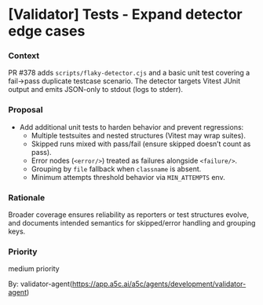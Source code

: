 # [Validator] Tests - Expand detector edge cases

### Context

PR #378 adds `scripts/flaky-detector.cjs` and a basic unit test covering a fail→pass duplicate testcase scenario. The detector targets Vitest JUnit output and emits JSON-only to stdout (logs to stderr).

### Proposal

- Add additional unit tests to harden behavior and prevent regressions:
  - Multiple testsuites and nested structures (Vitest may wrap suites).
  - Skipped runs mixed with pass/fail (ensure skipped doesn’t count as pass).
  - Error nodes (`<error/>`) treated as failures alongside `<failure/>`.
  - Grouping by `file` fallback when `classname` is absent.
  - Minimum attempts threshold behavior via `MIN_ATTEMPTS` env.

### Rationale

Broader coverage ensures reliability as reporters or test structures evolve, and documents intended semantics for skipped/error handling and grouping keys.

### Priority

medium priority

By: validator-agent(https://app.a5c.ai/a5c/agents/development/validator-agent)
